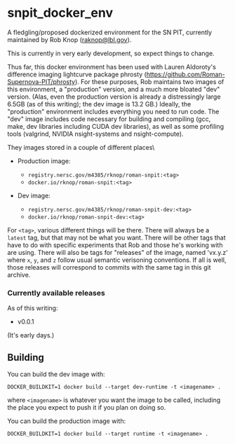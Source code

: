 # snpit_docker_env

A fledgling/proposed dockerized environment for the SN PIT, currently maintained by Rob Knop (raknop@lbl.gov).

This is currently in very early development, so expect things to change.

Thus far, this docker environment has been used with Lauren Aldoroty's difference imaging lightcurve package phrosty (https://github.com/Roman-Supernova-PIT/phrosty).  For these purposes, Rob maintains two images of this environment, a "production" version, and a much more bloated "dev" version.  (Alas, even the production version is already a distressingly large 6.5GB (as of this writing); the dev image is 13.2 GB.)  Ideally, the "production" environment includes everything you need to run code.  The "dev" image includes code necessary for building and compiling (gcc, make, dev libraries including CUDA dev libraries), as well as some profiling tools (valgrind, NVIDIA nsight-systems and nsight-compute).

They images stored in a couple of different places\

* Production image:
  * `registry.nersc.gov/m4385/rknop/roman-snpit:<tag>`
  * `docker.io/rknop/roman-snpit:<tag>`

* Dev image:
  * `registry.nersc.gov/m4385/rknop/roman-snpit-dev:<tag>`
  * `docker.io/rknop/roman-snpit-dev:<tag>`

For `<tag>`, various different things will be there.  There will always be a `latest` tag, but that may not be what you want.  There will be other tags that have to do with specific experiments that Rob and those he's working with are using.  There will also be tags for "releases" of the image, named 'vx.y.z' where `x`, `y`, and `z` follow usual semantic verisoning conventions.  If all is well, those releases will correspond to commits with the same tag in this git archive.

### Currently available releases

As of this writing:

* v0.0.1

(It's early days.)


## Building

You can build the dev image with:

```
DOCKER_BUILDKIT=1 docker build --target dev-runtime -t <imagename> .
```

where `<imagename>` is whatever you want the image to be called, including the place you expect to push it if you plan on doing so.

You can build the production image with:

```
DOCKER_BUILDKIT=1 docker build --target runtime -t <imagename> .
```
